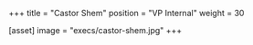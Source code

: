 +++
title = "Castor Shem"
position = "VP Internal"
weight = 30

[asset]
image = "execs/castor-shem.jpg"
+++

